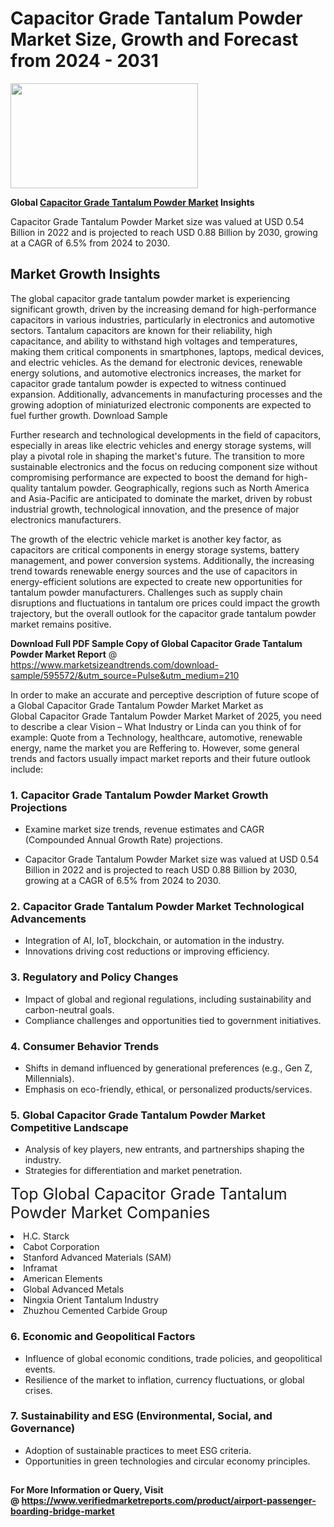 <H1>Capacitor Grade Tantalum Powder Market Size, Growth and Forecast from 2024 - 2031</H1><img class="aligncenter size-medium wp-image-584254" src="https://thirdeyenews.in/wp-content/uploads/2024/09/Global-Market-Research-300x168.jpeg" alt="" width="300" height="168" /><p><strong>Global&nbsp;<a href="https://www.marketsizeandtrends.com/download-sample/595572/&amp;utm_source=Pulse&amp;utm_medium=210">Capacitor Grade Tantalum Powder Market</a> Insights</strong></p><p>Capacitor Grade Tantalum Powder Market size was valued at USD 0.54 Billion in 2022 and is projected to reach USD 0.88 Billion by 2030, growing at a CAGR of 6.5% from 2024 to 2030.</p><p><h2>Market Growth Insights</h2> <p>The global capacitor grade tantalum powder market is experiencing significant growth, driven by the increasing demand for high-performance capacitors in various industries, particularly in electronics and automotive sectors. Tantalum capacitors are known for their reliability, high capacitance, and ability to withstand high voltages and temperatures, making them critical components in smartphones, laptops, medical devices, and electric vehicles. As the demand for electronic devices, renewable energy solutions, and automotive electronics increases, the market for capacitor grade tantalum powder is expected to witness continued expansion. Additionally, advancements in manufacturing processes and the growing adoption of miniaturized electronic components are expected to fuel further growth. Download Sample</p> <p>Further research and technological developments in the field of capacitors, especially in areas like electric vehicles and energy storage systems, will play a pivotal role in shaping the market's future. The transition to more sustainable electronics and the focus on reducing component size without compromising performance are expected to boost the demand for high-quality tantalum powder. Geographically, regions such as North America and Asia-Pacific are anticipated to dominate the market, driven by robust industrial growth, technological innovation, and the presence of major electronics manufacturers.</p> <p>The growth of the electric vehicle market is another key factor, as capacitors are critical components in energy storage systems, battery management, and power conversion systems. Additionally, the increasing trend towards renewable energy sources and the use of capacitors in energy-efficient solutions are expected to create new opportunities for tantalum powder manufacturers. Challenges such as supply chain disruptions and fluctuations in tantalum ore prices could impact the growth trajectory, but the overall outlook for the capacitor grade tantalum powder market remains positive.</p> <p></p><p><span class=""><strong>Download Full PDF Sample Copy of Global Capacitor Grade Tantalum Powder Market Report</strong> @ <a href="https://www.marketsizeandtrends.com/download-sample/595572/&amp;utm_source=Pulse&amp;utm_medium=210" target="_blank">https://www.marketsizeandtrends.com/download-sample/595572/&amp;utm_source=Pulse&amp;utm_medium=210</a></span></p><p>In order to make an accurate and perceptive description of future scope of a Global&nbsp;Capacitor Grade Tantalum Powder Market Market as Global&nbsp;Capacitor Grade Tantalum Powder Market Market of 2025, you need to describe a clear Vision &ndash; What Industry or Linda can you think of for example: Quote from a Technology, healthcare, automotive, renewable energy, name the market you are Reffering to. However, some general trends and factors usually impact market reports and their future outlook include:</p><h3>1.&nbsp;<strong>Capacitor Grade Tantalum Powder Market Growth Projections</strong></h3><ul><li>Examine market size trends, revenue estimates and CAGR (Compounded Annual Growth Rate) projections.</li><li><p>Capacitor Grade Tantalum Powder Market size was valued at USD 0.54 Billion in 2022 and is projected to reach USD 0.88 Billion by 2030, growing at a CAGR of 6.5% from 2024 to 2030.</p></li></ul><h3>2.&nbsp;<strong>Capacitor Grade Tantalum Powder Market Technological Advancements</strong></h3><ul><li>Integration of AI, IoT, blockchain, or automation in the industry.</li><li>Innovations driving cost reductions or improving efficiency.</li></ul><h3>3.&nbsp;<strong>Regulatory and Policy Changes</strong></h3><ul><li>Impact of global and regional regulations, including sustainability and carbon-neutral goals.</li><li>Compliance challenges and opportunities tied to government initiatives.</li></ul><h3>4.&nbsp;<strong>Consumer Behavior Trends</strong></h3><ul><li>Shifts in demand influenced by generational preferences (e.g., Gen Z, Millennials).</li><li>Emphasis on eco-friendly, ethical, or personalized products/services.</li></ul><h3>5.&nbsp;<strong>Global Capacitor Grade Tantalum Powder Market Competitive Landscape</strong></h3><ul><li>Analysis of key players, new entrants, and partnerships shaping the industry.</li><li>Strategies for differentiation and market penetration.</li></ul><p data-pm-slice="1 1 []"><span style="color: inherit; font-family: inherit; font-size: 25px;">Top Global Capacitor Grade Tantalum Powder Market Companies</span></p><div class="" data-test-id=""><p><li>H.C. Starck</li><li> Cabot Corporation</li><li> Stanford Advanced Materials (SAM)</li><li> Inframat</li><li> American Elements</li><li> Global Advanced Metals</li><li> Ningxia Orient Tantalum Industry</li><li> Zhuzhou Cemented Carbide Group</li></p></div><h3>6.&nbsp;<strong>Economic and Geopolitical Factors</strong></h3><ul><li>Influence of global economic conditions, trade policies, and geopolitical events.</li><li>Resilience of the market to inflation, currency fluctuations, or global crises.</li></ul><h3>7.&nbsp;<strong>Sustainability and ESG (Environmental, Social, and Governance)</strong></h3><ul><li>Adoption of sustainable practices to meet ESG criteria.</li><li>Opportunities in green technologies and circular economy principles.</li></ul><h2><strong style="font-size: 14px;">For More Information or Query, Visit @&nbsp;</strong><a style="background-color: #ffffff; font-size: 14px;" href="https://www.marketsizeandtrends.com/report/capacitor-grade-tantalum-powder-market/" target="_blank">https://www.verifiedmarketreports.com/product/airport-passenger-boarding-bridge-market</a></h2>
